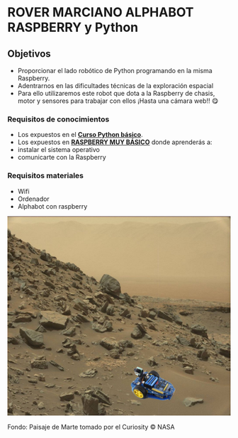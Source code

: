 # ROVER MARCIANO ALPHABOT RASPBERRY y Python

## Objetivos

* Proporcionar el lado robótico de Python programando en la misma Raspberry.
* Adentrarnos en las dificultades técnicas de la exploración espacial
* Para ello utilizaremos este robot que dota a la Raspberry de chasis, motor y sensores para trabajar con ellos ¡Hasta una cámara web!! 😋

### Requisitos de conocimientos
* Los expuestos en el [**Curso Python básico**](https://catedu.github.io/introduccion-a-python/).
* Los expuestos en [**RASPBERRY MUY BÁSICO**](https://catedu.github.io/raspberry-muy-basico/) donde aprenderás a:
* instalar el sistema operativo
* comunicarte con la Raspberry

### Requisitos materiales
* Wifi
* Ordenador
* Alphabot con raspberry

![](/assets/apphabot1.png)

Fondo: Paisaje de Marte tomado por el Curiosity © NASA
